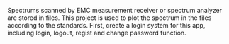 Spectrums scanned by EMC measurement receiver or spectrum analyzer are stored in files. This project is used to plot the spectrum in the files according to the standards.
First, create a login system for this app, including login, logout, regist and change password function.
